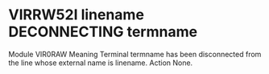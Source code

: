 # VIRRW52I linename DECONNECTING termname
Module
    VIR0RAW
Meaning
    Terminal termname has been disconnected from the line whose external name is linename.
Action
    None.

